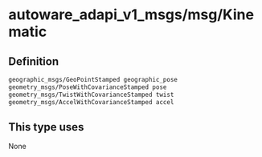 <!-- This file is generated by a tool. Do not edit directly. -->

# autoware_adapi_v1_msgs/msg/Kinematic

## Definition

```txt
geographic_msgs/GeoPointStamped geographic_pose
geometry_msgs/PoseWithCovarianceStamped pose
geometry_msgs/TwistWithCovarianceStamped twist
geometry_msgs/AccelWithCovarianceStamped accel
```

## This type uses

None
